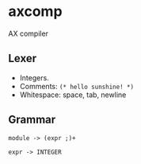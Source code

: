 # axcomp

AX compiler

## Lexer

* Integers.
* Comments: `(* hello sunshine! *)`
* Whitespace: space, tab, newline

## Grammar

```ebnf
module -> (expr ;)+

expr -> INTEGER
```
